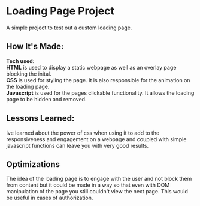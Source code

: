 # Loading Page Project
A simple project to test out a custom loading page. 

## How It's Made:
**Tech used:**<br/>
**HTML** is used to display a static webpage as well as an overlay page blocking the inital.<br/>
**CSS** is used for styling the page. It is also responsible for the animation on the loading page. <br/>
**Javascript** is used for the pages clickable functionality. It allows the loading page to be hidden and removed. 

## Lessons Learned:

Ive learned about the power of css when using it to add to the responsiveness and engagement on a webpage and coupled with simple javascript functions can leave you with very good results. 

## Optimizations

The idea of the loading page is to engage with the user and not block them from content but it could be made in a way so that even with DOM manipulation of the page you still couldn't view the next page. This would be useful in cases of authorization.

